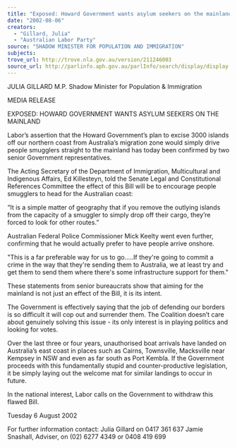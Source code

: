 ```yaml
---
title: "Exposed: Howard Government wants asylum seekers on the mainland."
date: "2002-08-06"
creators:
  - "Gillard, Julia"
  - "Australian Labor Party"
source: "SHADOW MINISTER FOR POPULATION AND IMMIGRATION"
subjects:
trove_url: http://trove.nla.gov.au/version/211246003
source_url: http://parlinfo.aph.gov.au/parlInfo/search/display/display.w3p;query=Id%3A%22media/pressrel/TK476%22
---
```


 JULIA GILLARD M.P. Shadow Minister for Population & Immigration

 MEDIA RELEASE

 EXPOSED: HOWARD GOVERNMENT WANTS ASYLUM SEEKERS ON THE MAINLAND

 Labor’s assertion that the Howard Government’s plan to excise 3000 islands off our northern coast from Australia’s migration zone would simply drive people smugglers straight to the mainland has today been confirmed by two senior Government representatives.

 The Acting Secretary of the Department of Immigration, Multicultural and Indigenous Affairs, Ed Killesteyn, told the Senate Legal and Constitutional References Committee the effect of this Bill will be to encourage people smugglers to head for the Australian coast:

 “It is a simple matter of geography that if you remove the outlying islands from the capacity of a smuggler to simply drop off their cargo, they’re forced to look for other routes.”

 Australian Federal Police Commissioner Mick Keelty went even further, confirming that he would actually prefer to have people arrive onshore.

 "This is a far preferable way for us to go…..If they're going to commit a crime in the way that they're sending them to Australia, we at least try and get them to send them where there's some infrastructure support for them."

 These statements from senior bureaucrats show that aiming for the mainland is not just an effect of the Bill, it is its intent.

 The Government is effectively saying that the job of defending our borders is so difficult it will cop out and surrender them.  The Coalition doesn’t care about genuinely solving this issue - its only interest is in playing politics and looking for votes.

 Over the last three or four years, unauthorised boat arrivals have landed on Australia’s east coast in places such as Cairns, Townsville, Macksville near Kempsey in NSW and even as far south as Port Kembla.  If the Government proceeds with this fundamentally stupid and counter-productive legislation, it be simply laying out the welcome mat for similar landings to occur in future.

 In the national interest, Labor calls on the Government to withdraw this flawed Bill.

 Tuesday 6 August 2002

 For further information contact: Julia Gillard on 0417 361 637 Jamie Snashall, Adviser, on (02) 6277 4349 or 0408 419 699

